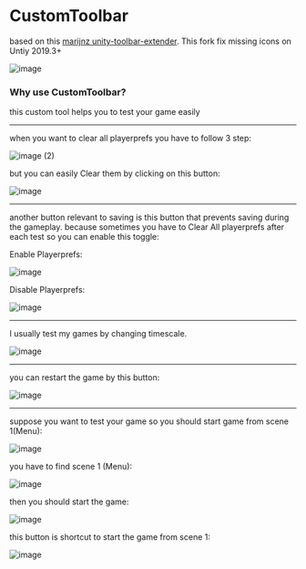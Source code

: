 # CustomToolbar

based on this [marijnz unity-toolbar-extender](https://github.com/marijnz/unity-toolbar-extender). This fork fix missing icons on Untiy 2019.3+

![image](https://user-images.githubusercontent.com/16706911/68547502-82885680-03f7-11ea-8b93-465e0ffc8207.png)



### Why use CustomToolbar?

this custom tool helps you to test your game easily

_____


when you want to clear all playerprefs you have to follow 3 step:

![image (2)](https://user-images.githubusercontent.com/16706911/68548191-52dd4c80-03ff-11ea-85b6-e9899ab04c34.jpg)

but you can easily Clear them by clicking on this button:

![image](https://user-images.githubusercontent.com/16706911/68548208-799b8300-03ff-11ea-8e97-3d119fa772b0.png)

____________

another button relevant to saving is this button that prevents saving during the gameplay. because sometimes you have to Clear All playerprefs after each test so you can enable this toggle:

Enable Playerprefs:

![image](https://user-images.githubusercontent.com/16706911/68548261-2b3ab400-0400-11ea-8188-8ea0197f0f55.png)

Disable Playerprefs:

![image](https://user-images.githubusercontent.com/16706911/68548270-4279a180-0400-11ea-9353-384c8984ffe0.png)

____________

I usually test my games by changing timescale.

![image](https://user-images.githubusercontent.com/16706911/68548224-b23b5c80-03ff-11ea-9c1f-a23208c8bcf6.png)

____________

you can restart the game by this button:

![image](https://user-images.githubusercontent.com/16706911/68548250-f3337100-03ff-11ea-8389-3ef267ea0a82.png)


____________

suppose you want to test your game so you should start game from scene 1(Menu):

![image](https://user-images.githubusercontent.com/16706911/68548295-8371b600-0400-11ea-8737-a9da3d555df0.png)

you have to find scene 1 (Menu):

![image](https://user-images.githubusercontent.com/16706911/68548309-c2a00700-0400-11ea-9740-128368bd801a.png)

then you should start the game:

![image](https://user-images.githubusercontent.com/16706911/68548331-eebb8800-0400-11ea-9c22-6f28922e76ae.png)


this button is shortcut to start the game from scene 1:

![image](https://user-images.githubusercontent.com/16706911/68548336-0266ee80-0401-11ea-9043-980100848323.png)




